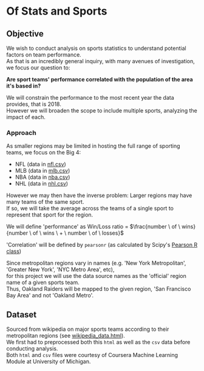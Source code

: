 # Of Stats and Sports

## Objective
We wish to conduct analysis on sports statistics to understand potential factors on team performance.   
As that is an incredibly general inquiry, with many avenues of investigation, we focus our question to: 

**Are sport teams' performance correlated with the population of the area it's based in?**  

We will constrain the performance to the most recent year the data provides, that is 2018.  
However we will broaden the scope to include multiple sports, analyzing the impact of each.  
### Approach
As smaller regions may be limited in hosting the full range of sporting teams, we focus on the Big 4: 
- NFL (data in [nfl.csv](assets/nfl.csv))
- MLB (data in [mlb.csv](assets/mlb.csv))
- NBA (data in [nba.csv](assets/nba.csv)) 
- NHL (data in [nhl.csv](assets/nhl.csv))  

However we may then have the inverse problem: Larger regions may have many teams of the same sport.  
If so, we will take the average across the teams of a single sport to represent that sport for the region.

We will define 'performance' as Win/Loss ratio = $\frac{number \ of \ wins}{number \ of \ wins \  + \ number \ of \ losses}$  

'Correlation' will be defined by `pearsonr` (as calculated by Scipy's [Pearson R class](https://docs.scipy.org/doc/scipy/reference/generated/scipy.stats.pearsonr.html))  

Since metropolitan regions vary in names (e.g. 'New York Metropolitan', 'Greater New York', 'NYC Metro Area', etc),  
for this project we will use the data source names as the 'official' region name of a given sports team.  
Thus, Oakland Raiders will be mapped to the given region, 'San Francisco Bay Area' and not 'Oakland Metro'.

## Dataset
Sourced from wikipedia on major sports teams according to their metropolitan regions (see [wikipedia_data.html](assets/wikipedia_data.html)).  
We first had to preprocessed both this `html` as well as the `csv` data before conducting analysis.  
Both `html` and `csv` files were courtesy of Coursera Machine Learning Module at University of Michigan.
